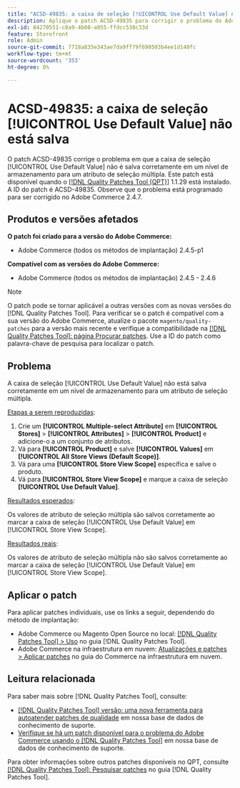 ```yaml
---
title: "ACSD-49835: a caixa de seleção [!UICONTROL Use Default Value] não está salva"
description: Aplique o patch ACSD-49835 para corrigir o problema do Adobe Commerce em que a caixa de seleção [!UICONTROL Use Default Value] não é salva corretamente em um nível de armazenamento para um atributo de seleção múltipla.
exl-id: 84270551-c8a9-4b08-a055-ffdcc538c33d
feature: Storefront
role: Admin
source-git-commit: 7718a835e343ae7da9ff79f690503b4ee1d140fc
workflow-type: tm+mt
source-wordcount: '353'
ht-degree: 0%

---
```


# ACSD-49835: a caixa de seleção [!UICONTROL Use Default Value] não está salva

O patch ACSD-49835 corrige o problema em que a caixa de seleção [!UICONTROL Use Default Value] não é salva corretamente em um nível de armazenamento para um atributo de seleção múltipla. Este patch está disponível quando o [[!DNL Quality Patches Tool (QPT)]](/help/announcements/adobe-commerce-announcements/magento-quality-patches-released-new-tool-to-self-serve-quality-patches.md) 1.1.29 está instalado. A ID do patch é ACSD-49835. Observe que o problema está programado para ser corrigido no Adobe Commerce 2.4.7.

## Produtos e versões afetados

**O patch foi criado para a versão do Adobe Commerce:**

* Adobe Commerce (todos os métodos de implantação) 2.4.5-p1

**Compatível com as versões do Adobe Commerce:**

* Adobe Commerce (todos os métodos de implantação) 2.4.5 - 2.4.6

>[!NOTE]
>
>O patch pode se tornar aplicável a outras versões com as novas versões do [!DNL Quality Patches Tool]. Para verificar se o patch é compatível com a sua versão do Adobe Commerce, atualize o pacote `magento/quality-patches` para a versão mais recente e verifique a compatibilidade na [[!DNL Quality Patches Tool]: página Procurar patches](https://experienceleague.adobe.com/tools/commerce-quality-patches/index.html). Use a ID do patch como palavra-chave de pesquisa para localizar o patch.

## Problema

A caixa de seleção [!UICONTROL Use Default Value] não está salva corretamente em um nível de armazenamento para um atributo de seleção múltipla.

<u>Etapas a serem reproduzidas</u>:

1. Crie um **[!UICONTROL Multiple-select Attribute]** em **[!UICONTROL Stores]** > **[!UICONTROL Attributes]** > **[!UICONTROL Product]** e adicione-o a um conjunto de atributos.
1. Vá para **[!UICONTROL Product]** e salve **[!UICONTROL Values]** em **[!UICONTROL All Store Views (Default Scope)]**.
1. Vá para uma **[!UICONTROL Store View Scope]** específica e salve o produto.
1. Vá para **[!UICONTROL Store View Scope]** e marque a caixa de seleção **[!UICONTROL Use Default Value]**.

<u>Resultados esperados</u>:

Os valores de atributo de seleção múltipla são salvos corretamente ao marcar a caixa de seleção [!UICONTROL Use Default Value] em [!UICONTROL Store View Scope].

<u>Resultados reais</u>:

Os valores de atributo de seleção múltipla não são salvos corretamente ao marcar a caixa de seleção [!UICONTROL Use Default Value] em [!UICONTROL Store View Scope].

## Aplicar o patch

Para aplicar patches individuais, use os links a seguir, dependendo do método de implantação:

* Adobe Commerce ou Magento Open Source no local: [[!DNL Quality Patches Tool] > Uso](https://experienceleague.adobe.com/docs/commerce-operations/tools/quality-patches-tool/usage.html) no guia [!DNL Quality Patches Tool].
* Adobe Commerce na infraestrutura em nuvem: [Atualizações e patches > Aplicar patches](https://experienceleague.adobe.com/docs/commerce-cloud-service/user-guide/develop/upgrade/apply-patches.html) no guia do Commerce na infraestrutura em nuvem.

## Leitura relacionada

Para saber mais sobre [!DNL Quality Patches Tool], consulte:

* [[!DNL Quality Patches Tool] versão: uma nova ferramenta para autoatender patches de qualidade](/help/announcements/adobe-commerce-announcements/magento-quality-patches-released-new-tool-to-self-serve-quality-patches.md) em nossa base de dados de conhecimento de suporte.
* [Verifique se há um patch disponível para o problema do Adobe Commerce usando o [!DNL Quality Patches Tool]](/help/support-tools/patches-available-in-qpt-tool/check-patch-for-magento-issue-with-magento-quality-patches.md) em nossa base de dados de conhecimento de suporte.

Para obter informações sobre outros patches disponíveis no QPT, consulte [[!DNL Quality Patches Tool]: Pesquisar patches](https://experienceleague.adobe.com/tools/commerce-quality-patches/index.html) no guia [!DNL Quality Patches Tool].
